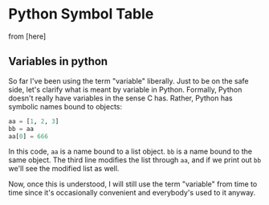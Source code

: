 # Python Symbol Table

from [here]

## Variables in python

So far I've been using the term "variable" liberally. Just to be on the safe
side, let's clarify what is meant by variable in Python. Formally, Python
doesn't really have variables in the sense C has. Rather, Python has symbolic
names bound to objects:

```python
aa = [1, 2, 3]
bb = aa
aa[0] = 666
```

In this code, `aa` is a name bound to a list object. `bb` is a name bound to the
same object. The third line modifies the list through `aa`, and if we print out `bb`
we'll see the modified list as well.

Now, once this is understood, I will still use the term "variable" from time to
time since it's occasionally convenient and everybody's used to it anyway.
